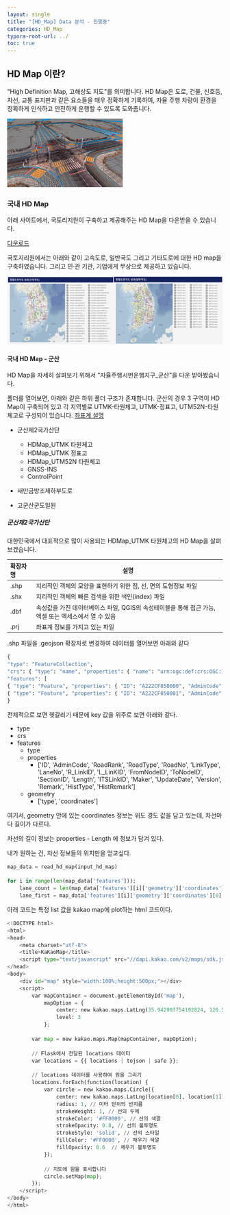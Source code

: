 ```yaml
---
layout: single
title: "[HD_Map] Data 분석 - 진행중" 
categories: HD_Map
typora-root-url: ../
toc: true
---
```




## HD Map 이란?

"High Definition Map, 고해상도 지도"를 의미합니다.  HD Map은 도로, 건물, 신호등, 차선, 교통 표지판과 같은 요소들을 매우 정확하게 기록하여, 자율 주행 차량이 환경을 정확하게 인식하고 안전하게 운행할 수 있도록 도와줍니다. 

![HDmap](/images/2024-01-11-HD_map1/HDmap-1704948904774-1.png)



### 국내 HD Map

아래 사이트에서, 국토리지원이 구축하고 제공해주는 HD Map을 다운받을 수 있습니다. 

[다운로드](https://map.ngii.go.kr/ms/pblictn/preciseRoadMap.do)

국토지리원에서는 아래와 같이 고속도로, 일반국도 그리고 기타도로에 대한 HD map을 구축하였습니다. 그리고  민·관 기관, 기업에게 무상으로 제공하고 있습니다. 

![그림2](/images/2024-01-11-HD_map1/그림2-1704960290539-4.png)



#### 국내 HD Map - 군산

HD Map을 자세히 살펴보기 위해서 "자율주행시번운행지구_군산"을 다운 받아봤습니다.

폴더를 열어보면,  아래와 같은 하위 폴더 구조가 존재합니다. 군산의 경우 3 구역이 HD Map이 구축되어 있고 각 지역별로 UTMK-타원체고, UTMK-정표고, UTM52N-타원체고로 구성되어 있습니다.   [좌표계 설명](https://ho-choi.github.io/hd_map/HD_map2/) 

- 군산제2국가산단
  - HDMap_UTMK 타원체고
  - HDMap_UTMK 정표고
  - HDMap_UTM52N 타원체고
  - GNSS-INS
  - ControlPoint

- 새만금방조제하부도로
- 고군산군도일원



##### 군산제2국가산단

대한민국에서 대표적으로 많이 사용되는 HDMap_UTMK 타원체고의 HD Map을 살펴보겠습니다. 

| 확장자 명 | 설명                                                         |
| :-------- | ------------------------------------------------------------ |
| .shp      | 지리적인 객체의 모양을 표현하기 위한 점, 선, 면의 도형정보 파일 |
| .shx      | 지리적인 객체의 빠른 검색을 위한 색인(index) 파일            |
| .dbf      | 속성값을 가진 데이터베이스 파일, QGIS의 속성테이블을 통해 접근 가능, 엑셀 또는 엑세스에서 열 수 있음 |
| .prj      | 좌표계 정보를 가지고 있는 파일                               |



.shp 파일을 .geojson 확장자로 변경하여 데이터를 열어보면 아래와 같다

```python
{
"type": "FeatureCollection",
"crs": { "type": "name", "properties": { "name": "urn:ogc:def:crs:OGC:1.3:CRS84" } },
"features": [
{ "type": "Feature", "properties": { "ID": "A222CF850000", "AdminCode": "307", "RoadRank": "6", "RoadType": "1", "RoadNo": null, "LinkType": "6", "LaneNo": 5, "R_LinkID": null, "L_LinKID": "A222CF850146", "FromNodeID": "A122CF850003", "ToNodeID": "A122CF851795", "SectionID": null, "Length": 42.17, "ITSLinkID": null, "Maker": "명화지리정보", "UpdateDate": "20220901", "Version": "2020", "Remark": null, "HistType": null, "HistRemark": null }, "geometry": { "type": "LineString", "coordinates": [ [ 126.568782087280027, 35.945386211551373, 26.36 ], [ 126.568787550285094, 35.945389522055251, 26.35 ] ] } },
{ "type": "Feature", "properties": { "ID": "A222CF850001", "AdminCode": "307", "RoadRank": "6", "RoadType": "1", "RoadNo": null, "LinkType": "6", "LaneNo": 1, "R_LinkID": null, "L_LinKID": null, "FromNodeID": "A122CF851795", "ToNodeID": "A1216J501174", "SectionID": null, "Length": 13.75, "ITSLinkID": "3070272902", "Maker": "명화지리정보", "UpdateDate": "20220901", "Version": "2020", "Remark": null, "HistType": null, "HistRemark": null }, "geometry": { "type": "LineString", "coordinates": [ [ 126.568797611541825, 35.945760684859493, 27.394 ], [ 126.568802608865781, 35.945777019420895, 27.34 ] ] } }
}
```



전체적으로 보면 헷갈리기 때문에 key 값을 위주로 보면 아래와 같다. 

- type
- crs
- features
  - type
  - properties
    - ['ID', 'AdminCode', 'RoadRank', 'RoadType', 'RoadNo', 'LinkType', 'LaneNo', 'R_LinkID', 'L_LinKID', 'FromNodeID', 'ToNodeID', 'SectionID', 'Length', 'ITSLinkID', 'Maker', 'UpdateDate', 'Version', 'Remark', 'HistType', 'HistRemark']
  - geometry
    - ['type', 'coordinates']



여기서, geometry 안에 있는 coordinates 정보는 위도 경도 값을 담고 있는데, 차선마다 길이가 다르다. 

차선의 길이 정보는 properties - Length 에 정보가 담겨 있다. 



내가 원하는 건, 차선 정보들의 위치만을 얻고싶다. 

```python
map_data = read_hd_map(input_hd_map)

for i in range(len(map_data['features'])):
    lane_count = len(map_data['features'][i]['geometry']['coordinates']) ## 차선 위치 정보를 담은 list
    lane_first = map_data['features'][i]['geometry']['coordinates'][0] ## 차선 list 중 가장 첫번째


```





아래 코드는 특정 list 값을  kakao map에 plot하는 html 코드이다.



```python
<!DOCTYPE html>
<html>
<head>
    <meta charset="utf-8">
    <title>KaKaoMap</title>
    <script type="text/javascript" src="//dapi.kakao.com/v2/maps/sdk.js?appkey={{ api_key }}&libraries=services,drawing"></script>
</head>
<body>
    <div id="map" style="width:100%;height:500px;"></div>
    <script>
        var mapContainer = document.getElementById('map'), 
            mapOption = { 
                center: new kakao.maps.LatLng(35.942907754192824, 126.54213849642174), 
                level: 3 
            };

        var map = new kakao.maps.Map(mapContainer, mapOption); 

        // Flask에서 전달된 locations 데이터
        var locations = {{ locations | tojson | safe }};
        
        // locations 데이터를 사용하여 원을 그리기
        locations.forEach(function(location) {
            var circle = new kakao.maps.Circle({
                center: new kakao.maps.LatLng(location[0], location[1]),  // 원의 중심좌표 (위도, 경도)
                radius: 1, // 미터 단위의 반지름
                strokeWeight: 1, // 선의 두께
                strokeColor: '#FF0000', // 선의 색깔
                strokeOpacity: 0.8, // 선의 불투명도
                strokeStyle: 'solid', // 선의 스타일
                fillColor: '#FF0000', // 채우기 색깔
                fillOpacity: 0.6  // 채우기 불투명도
            });

            // 지도에 원을 표시합니다
            circle.setMap(map);
        });
    </script>
</body>
</html>


```

